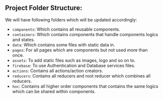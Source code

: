 ## Project Folder Structure:

We will have following folders which will be updated accordingly:

- `components`: Which contains all reusable components.
- `containers`: Which contains components that handle components logics and states.
- `data`: Which contains some files with static data in.
- `pages`: For all pages which are components but not used more than once.
- `assets`: To add static files such as images, logo and so on to.
- `firebase`: To use Authentication and Database services files.
- `actions`: Contains all actions/action creators.
- `reducers`: Contains all reducers and root reducer which combines all reducers.
- `hoc`: Contains all higher order components that contains the same logics which can be shared within components.

